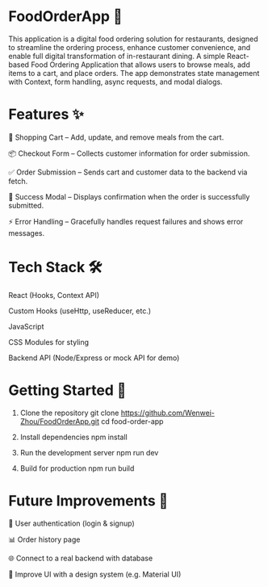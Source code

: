 # FoodOrderApp 🍔 
This application is a digital food ordering solution for restaurants, designed to streamline the ordering process, enhance customer convenience, and enable full digital transformation of in-restaurant dining.
A simple React-based Food Ordering Application that allows users to browse meals, add items to a cart, and place orders. The app demonstrates state management with Context, form handling, async requests, and modal dialogs.

# Features ✨ 
🛒 Shopping Cart – Add, update, and remove meals from the cart.

📦 Checkout Form – Collects customer information for order submission.

✅ Order Submission – Sends cart and customer data to the backend via fetch.

🎉 Success Modal – Displays confirmation when the order is successfully submitted.

⚡ Error Handling – Gracefully handles request failures and shows error messages.

# Tech Stack 🛠️ 
React (Hooks, Context API)

Custom Hooks (useHttp, useReducer, etc.)

JavaScript

CSS Modules for styling

Backend API (Node/Express or mock API for demo)

# Getting Started 🚀
1. Clone the repository
git clone https://github.com/Wenwei-Zhou/FoodOrderApp.git
cd food-order-app

3. Install dependencies
npm install

5. Run the development server
npm run dev

7. Build for production
npm run build

# Future Improvements 📌 
🔐 User authentication (login & signup)

📊 Order history page

🌐 Connect to a real backend with database

🎨 Improve UI with a design system (e.g. Material UI)
